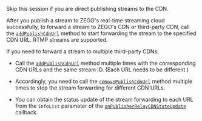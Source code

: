 
<div class = 'mk-hint'>

Skip this session if you are direct publishing streams to the CDN.

</div>


After you publish a stream to ZEGO's real-time streaming cloud successfully, to forward a stream to ZEGO's CDN or third-party CDN, call the [`addPublishCdnUrl`](@addPublishCdnUrl) method to start forwarding the stream to the specified CDN URL. RTMP streams are supported.

<div class = 'mk-hint'>

If you need to forward a stream to multiple third-party CDNs:

- Call the [`addPublishCdnUrl`](@addPublishCdnUrl) method multiple times with the corresponding CDN URLs and the same stream ID. (Each URL needs to be different.) 

- Accordingly, you need to call the [`removePublishCdnUrl`](@removePublishCdnUrl) method multiple times to stop the stream forwarding for different CDN URLs.

- You can obtain the status update of the stream forwarding to each URL from the `infoList` parameter of the [`onPublisherRelayCDNStateUpdate`](@onPublisherRelayCDNStateUpdate) callback.
</div>








